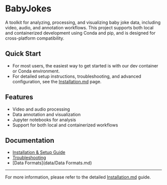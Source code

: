 # BabyJokes

A toolkit for analyzing, processing, and visualizing baby joke data, including video, audio, and annotation workflows. This project supports both local and containerized development using Conda and pip, and is designed for cross-platform compatibility.

## Quick Start

- For most users, the easiest way to get started is with our dev container or Conda environment.
- For detailed setup instructions, troubleshooting, and advanced configuration, see the [Installation.md](docs/Installation.md) page.

## Features
- Video and audio processing
- Data annotation and visualization
- Jupyter notebooks for analysis
- Support for both local and containerized workflows

## Documentation
- [Installation & Setup Guide](docs/Installation.md)
- [Troubleshooting](Troubleshooting.md)
- [Data Formats](data/Data Formats.md)

---

For more information, please refer to the detailed [Installation.md](docs/Installation.md) guide.
